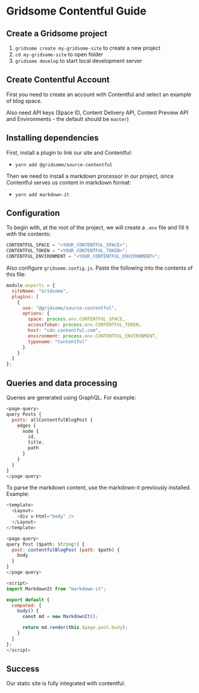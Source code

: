 # Gridsome Contentful Guide

## Create a Gridsome project

1. `gridsome create my-gridsome-site` to create a new project
2. `cd my-gridsome-site` to open folder
3. `gridsome develop` to start local development server

## Create Contentful Account

First you need to create an account with Contentful and select an example of blog space.

Also need API keys (Space ID, Content Delivery API, Content Preview API and Environments - the default should be `master`)

## Installing dependencies

First, install a plugin to link our site and Contentful:

- `yarn add @gridsome/source-contentful`

Then we need to install a markdown processor in our project, since Contentful serves us content in markdown format:

- `yarn add markdown-it`

## Configuration

To begin with, at the root of the project, we will create a `.env` file and fill it with the contents:

```js
CONTENTFUL_SPACE = "<YOUR_CONTENTFUL_SPACE>";
CONTENTFUL_TOKEN = "<YOUR_CONTENTFUL_TOKEN>";
CONTENTFUL_ENVIRONMENT = "<YOUR_CONTENTFUL_ENVIRONMENT>";
```

Also configure `gridsome.config.js`. Paste the following into the contents of this file:

```js
module.exports = {
  siteName: "Gridsome",
  plugins: [
    {
      use: "@gridsome/source-contentful",
      options: {
        space: process.env.CONTENTFUL_SPACE,
        accessToken: process.env.CONTENTFUL_TOKEN,
        host: "cdn.contentful.com",
        environment: process.env.CONTENTFUL_ENVIRONMENT,
        typename: "Contentful"
      }
    }
  ]
};
```

## Queries and data processing

Queries are generated using GraphQL.
For example:

```js
<page-query>
query Posts {
  posts: allContentfulBlogPost {
    edges {
      node {
        id,
        title,
        path
      }
    }
  }
}
</page-query>
```

To parse the markdown content, use the markdown-it previously installed. Example:

```js
<template>
  <Layout>
    <div v-html="body" />
  </Layout>
</template>

<page-query>
query Post ($path: String!) {
  post: contentfulBlogPost (path: $path) {
    body
  }
}
</page-query>

<script>
import MarkdownIt from "markdown-it";

export default {
  computed: {
    body() {
      const md = new MarkdownIt();

      return md.render(this.$page.post.body);
    }
  }
};
</script>
```

## Success

Our static site is fully integrated with contentful.
